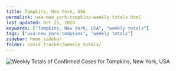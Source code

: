 ```yaml
---
title: Tompkins, New York, USA
permalink: usa-new_york-tompkins-weekly_totals.html
last_updated: Oct 15, 2020
keywords: ["Tompkins, New York, USA", "weekly totals"]
tags: ["usa-new_york-tompkins", "weekly totals"]
sidebar: home_sidebar
folder: covid_tracker/weekly_totals/
---
```


![Weekly Totals of Confirmed Cases for Tompkins, New York, USA](images/graphs/usa-new_york-tompkins-weekly_totals_graph.png)
